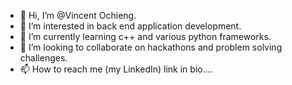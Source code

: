 - 👋 Hi, I’m @Vincent Ochieng.
- 👀 I’m interested in back end application development.
- 🌱 I’m currently learning c++ and various python frameworks.
- 💞️ I’m looking to collaborate on hackathons and problem solving challenges.
- 📫 How to reach me (my LinkedIn) link in bio....

<!---
Vincent-48/Vincent-48 is a ✨ special ✨ repository because its `README.md` (this file) appears on your GitHub profile.
You can click the Preview link to take a look at your changes.
--->  

